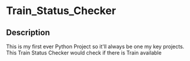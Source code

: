 # Train_Status_Checker

## Description

This is my first ever Python Project so it'll always be one my key projects. This Train Status Checker would check if there is Train available
